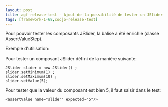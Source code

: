 ```yaml
---
layout: post
title: agf-release-test - Ajout de la possibilité de tester un JSlider
tags: [framework-1-68,codjo-release-test]
---
```

Pour pouvoir tester les composants JSlider, la balise <assertValue> a été enrichie (classe AssertValueStep).

Exemple d'utilisation:

Pour tester un composant JSlider défini de la manière suivante:
```
JSlider slider = new JSlider() ;
slider.setMinimum(1) ;
slider.setMaximum(10) ;
slider.setValue(5);
```
Pour tester que la valeur du composant est bien 5, il faut saisir dans le test:
```
<assertValue name="slider" expected="5"/>
```